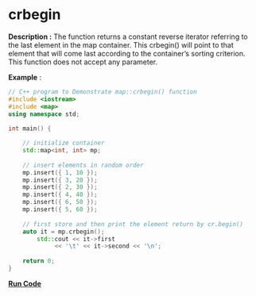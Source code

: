 # crbegin

**Description :** The function returns a constant reverse iterator referring to the last element in the map container. This crbegin() will point to that element that will come last according to the container’s sorting criterion. This function does not accept any parameter.

**Example** :

```cpp
// C++ program to Demonstrate map::crbegin() function 
#include <iostream>
#include <map>
using namespace std; 
  
int main() { 

    // initialize container 
    std::map<int, int> mp; 
  
    // insert elements in random order 
    mp.insert({ 1, 10 }); 
    mp.insert({ 3, 20 }); 
    mp.insert({ 2, 30 }); 
    mp.insert({ 4, 40 }); 
    mp.insert({ 6, 50 }); 
    mp.insert({ 5, 60 }); 
  
    // first store and then print the element return by cr.begin()
    auto it = mp.crbegin();
        std::cout << it->first 
             << '\t' << it->second << '\n'; 
    
    return 0; 
} 
```

**[Run Code](https://rextester.com/YTVN17025)**
